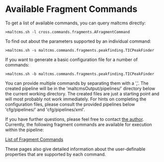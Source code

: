 # Available Fragment Commands     

To get a list of available commands, you can query maltcms directly:

    >maltcms.sh -l cross.commands.fragments.AFragmentCommand 

To find out about the parameters supported by an individual command:

    >maltcms.sh -s maltcms.commands.fragments.peakfinding.TICPeakFinder

If you want to generate a basic configuration file for a number of commands:


    >maltcms.sh -b maltcms.commands.fragments.peakfinding.TICPeakFinder


You can provide multiple commands by separating them with a ','. The created
pipeline will be in the 'maltcmsOutput/pipelines/' directory below the current
working directory. The created files are just a starting point and will most probably 
not work immediately. For hints on completing the configuration files, please 
consult the provided pipelines below 'cfg/pipelines/' and 'cfg/pipelines/xml'.

If you have further questions, please feel free to contact [the author](https://github.com/nilshoffmann/maltcms).
Currently, the following fragment commands are available for execution 
within the pipeline:

[List of Fragment Commands](./commands/index.md)

These pages also give detailed information about the user-definable properties that
are supported by each command.
	
